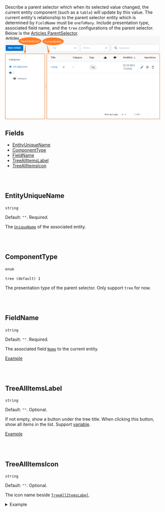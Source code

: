 Describe a parent selector which when its selected value changed, the current entity component (such as a `table`) will update by this value. The current entity's relationship to the parent selector entity which is determined by `FieldName` must be `oneToMany`. Include presentation type, associated field name, and the `tree` configurations of the parent selector. Below is the [Articles ParentSelector](https://dash11.comm100.io/ui/10100000/kb/knowledgebases/articles/).
![ParentSelector.png](/.attachments/ParentSelector-29525f4b-1b95-41c8-adbf-0c746be8d68d.png)

## Fields
- [EntityUniqueName](#EntityUniqueName)
- [ComponentType](#ComponentType)
- [FieldName](#FieldName)
- [TreeAllItemsLabel](#TreeAllItemsLabel)
- [TreeAllItemsIcon](#TreeAllItemsIcon)

<br>
<br>

## EntityUniqueName

`string`

Default: `""`. Required.

The [`UniqueName`](/References/Entity#UniqueName) of the associated entity.

<br>
<br>

## ComponentType

`enum`

`tree (default) 1`

The presentation type of the parent selector. Only support `tree` for now.

<br>
<br>

## FieldName

`string`

Default: `""`. Required.

The associated field [`Name`](/References/Field#Name) to the current entity.

[Example](#example)

<br>
<br>

## TreeAllItemsLabel

`string`

Default: `""`. Optional.

If not empty, show a button under the tree title. When clicking this button, show all items in the list. Support [variable](/References/UI/Variables).

[Example](#example)

<br>
<br>

## TreeAllItemsIcon

`string`

Default: `""`. Optional.

The icon name beside [`TreeAllItemsLabel`](#TreeAllItemsLabel).

<details>
<summary id="example">Example</summary>

Below is part of the [Articles](https://dash11.comm100.io/ui/10100000/kb/knowledgebases/articles/) page.

Configurations of the parent selector are:
- `entityUniqueName`: `article`
- `componentType`: `tree`
- `fieldName`: `category`
- `treeAllItemsLabel`: `All Categories`
- `treeAllItemsIcon`: `categories`

![TreeAllItems.png](/.attachments/TreeAllItems-5e0beb0b-6575-4609-9b10-9f8b939ac90f.png)

Configurations of the tree are:
- `entityUniqueName`: `category`
- `isAllowNew`: `true`
- `isAllowEdit`: `true`
- `isAllowDelete`: `true`
- `isAllowReorder`: `true`

![Tree.png](/.attachments/Tree-b96c029b-ab7c-48c5-b9f8-f2007a507164.png)
</details>